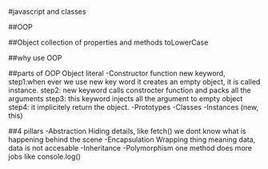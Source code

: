 #javascript and classes

##OOP

##Object
collection of properties and methods
toLowerCase

##why use OOP

##parts of OOP
Object literal
    -Constructor function
        new keyword, 
        step1:when ever we use new key word it creates an empty object, it is called instance.
        step2: new keyword calls constrocter function and packs all the arguments
        step3: this keyword injects all the argument to empty object
        step4: it implicitely return the object.
    -Prototypes
    -Classes
    -Instances (new, this)

##4 pillars
    -Abstraction
        Hiding details, like fetch() we dont know what is happening behind the scene
    -Encapsulation
        Wrapping thing meaning data, data is not accesable
    -Inheritance
    -Polymorphism
        one method does more jobs like console.log()
